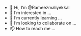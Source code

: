 - 👋 Hi, I’m @Rameezmaliyekkal
- 👀 I’m interested in ...
- 🌱 I’m currently learning ...
- 💞️ I’m looking to collaborate on ...
- 📫 How to reach me ...

<!---
Rameezmaliyekkal/Rameezmaliyekkal is a ✨ special ✨ repository because its `README.md` (this file) appears on your GitHub profile.
You can click the Preview link to take a look at your changes.
--->
